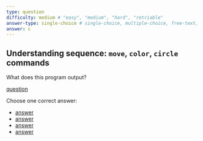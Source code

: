 ```yaml
---
type: question
difficulty: medium # "easy", "medium", "hard", "retriable"
answer-type: single-choice # single-choice, multiple-choice, free-text, multiple-free-texts, program
answer: c
---
```


## Understanding sequence: `move`, `color`, `circle` commands

What does this program output?

[question](dot/dot.c.evy "evy:source")

Choose one correct answer:

- [answer](dot/dot.a.evy "evy:svg")
- [answer](dot/dot.b.evy "evy:svg")
- [answer](dot/dot.c.evy "evy:svg")
- [answer](dot/dot.d.evy "evy:svg")
